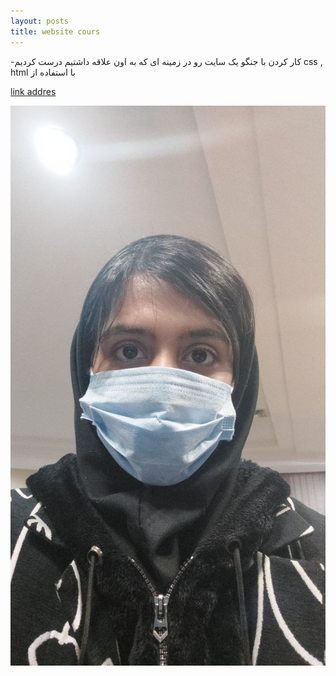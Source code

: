 ```yaml
---
layout: posts
title: website cours
---
```


-کار کردن با جنگو
 یک سایت رو در زمینه ای که به اون علاقه داشتیم درست کردیم   css , html  با استفاده از 

[link addres](https://www.google.com/)

![alt text](../assets/images/msn.jpg )